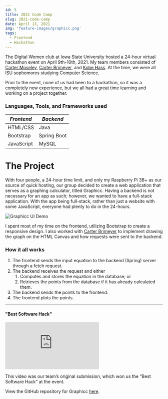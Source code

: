 ```yaml
---
id: 5
title: 2021 Code Camp
slug: 2021-code-camp
date: April 13, 2021
img: 'feature-images/graphicc.png'
tags:
  - Frontend
  - Hackathon
---
```


The Digital Women club at Iowa State University hosted a 24-hour virtual hackathon event on April 9th-10th, 2021. My team members consisted of [Carter Moseley](http://cartermoseley.com), [Carter Brimeyer](https://github.com/carterbrimeyer), and [Kobe Hass](https://github.com/kjhass). At the time, we were all ISU sophomores studying Computer Science.

<!--more-->

Prior to the event, none of us had been to a hackathon, so it was a completely new experience, but we all had a great time learning and working on a project together.

### Languages, Tools, and Frameworks used

|  *Frontend*  |  *Backend*  |
| ------------ | ----------- |
| HTML/CSS     | Java        |
| Bootstrap    | Spring Boot |
| JavaScript   | MySQL       |


# The Project

With four people, a 24-hour time limit, and only my Raspberry Pi 3B+ as our source of quick hosting, our group decided to create a web application that serves as a graphing calculator, titled Graphicc. Having a backend is not necessary for an app as such; however, we wanted to have a full-stack application. With the app being full-stack, rather than just a website with some JavaScript, everyone had plenty to do in the 24-hours.

![Graphicc UI Demo](/blog-images/graphicc-demo.gif)

I spent most of my time on the frontend, utilizing Bootstrap to create a responsive design. I also worked with [Carter Brimeyer](https://github.com/carterbrimeyer) to implement drawing the graph on the HTML Canvas and how requests were sent to the backend. 

### How it all works
1. The frontend sends the input equation to the backend (Spring) server through a fetch request.
2. The backend receives the request and either
   1. Computes and stores the equation in the database; or
   2. Retrieves the points from the database if it has already calculated them.
3. The backend sends the points to the frontend.
4. The frontend plots the points.

---

#### "Best Software Hack"

<iframe src="https://www.youtube.com/embed/ttsXtyY5Vso" title="YouTube video player" frameborder="0" allow="accelerometer; autoplay; clipboard-write; encrypted-media; gyroscope; picture-in-picture" allowfullscreen class="youtube-embed"></iframe>

This video was our team’s original submission, which won us the “Best Software Hack” at the event.

View the GitHub repository for Graphicc [here](https://github.com/cal-overflow/graphicc).